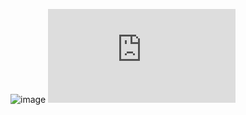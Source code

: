 ![image](https://github.com/shicks101/OSSM-hardware/blob/master/Hardware/OSSM%20Mounting/Shicks%204040%20mount/Open.png)
![image](https://github.com/shicks101/OSSM-hardware/blob/master/Hardware/OSSM%20Mounting/Shicks%204040%20mount/OSSM%204040%20Stand.pdf)
